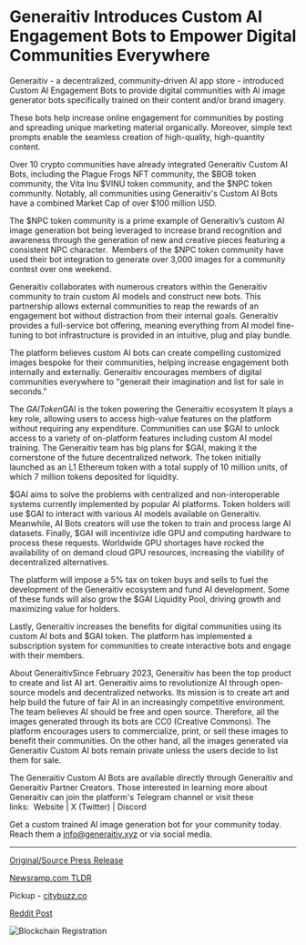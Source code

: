 # Generaitiv Introduces Custom AI Engagement Bots to Empower Digital Communities Everywhere

Generaitiv - a decentralized, community-driven AI app store - introduced Custom AI Engagement Bots to provide digital communities with AI image generator bots specifically trained on their content and/or brand imagery.

These bots help increase online engagement for communities by posting and spreading unique marketing material organically. Moreover, simple text prompts enable the seamless creation of high-quality, high-quantity content.

Over 10 crypto communities have already integrated Generaitiv Custom AI Bots, including the Plague Frogs NFT community, the $BOB token community, the Vita Inu $VINU token community, and the $NPC token community. Notably, all communities using Generaitiv's Custom AI Bots have a combined Market Cap of over $100 million USD.

The $NPC token community is a prime example of Generaitiv’s custom AI image generation bot being leveraged to increase brand recognition and awareness through the generation of new and creative pieces featuring a consistent NPC character.  Members of the $NPC token community have used their bot integration to generate over 3,000 images for a community contest over one weekend.

Generaitiv collaborates with numerous creators within the Generaitiv community to train custom AI models and construct new bots. This partnership allows external communities to reap the rewards of an engagement bot without distraction from their internal goals. Generaitiv provides a full-service bot offering, meaning everything from AI model fine-tuning to bot infrastructure is provided in an intuitive, plug and play bundle.

The platform believes custom AI bots can create compelling customized images bespoke for their communities, helping increase engagement both internally and externally. Generaitiv encourages members of digital communities everywhere to "generait their imagination and list for sale in seconds."

The $GAI Token$GAI is the token powering the Generaitiv ecosystem It plays a key role, allowing users to access high-value features on the platform without requiring any expenditure. Communities can use $GAI to unlock access to a variety of on-platform features including custom AI model training. The Generaitiv team has big plans for $GAI, making it the cornerstone of the future decentralized network. The token initially launched as an L1 Ethereum token with a total supply of 10 million units, of which 7 million tokens deposited for liquidity.

$GAI aims to solve the problems with centralized and non-interoperable systems currently implemented by popular AI platforms. Token holders will use $GAI to interact with various AI models available on Generaitiv. Meanwhile, AI Bots creators will use the token to train and process large AI datasets. Finally, $GAI will incentivize idle GPU and computing hardware to process these requests. Worldwide GPU shortages have rocked the availability of on demand cloud GPU resources, increasing the viability of decentralized alternatives.

The platform will impose a 5% tax on token buys and sells to fuel the development of the Generaitiv ecosystem and fund AI development. Some of these funds will also grow the $GAI Liquidity Pool, driving growth and maximizing value for holders.

Lastly, Generaitiv increases the benefits for digital communities using its custom AI bots and $GAI token. The platform has implemented a subscription system for communities to create interactive bots and engage with their members.

About GeneraitivSince February 2023, Generaitiv has been the top product to create and list AI art. Generaitiv aims to revolutionize AI through open-source models and decentralized networks. Its mission is to create art and help build the future of fair AI in an increasingly competitive environment. The team believes AI should be free and open source. Therefore, all the images generated through its bots are CC0 (Creative Commons). The platform encourages users to commercialize, print, or sell these images to benefit their communities. On the other hand, all the images generated via Generaitiv Custom AI bots remain private unless the users decide to list them for sale.

The Generaitiv Custom AI Bots are available directly through Generaitiv and Generaitiv Partner Creators. Those interested in learning more about Generaitiv can join the platform's Telegram channel or visit these links:  Website | X (Twitter) | Discord

Get a custom trained AI image generation bot for your community today. Reach them a info@generaitiv.xyz or via social media. 

---

[Original/Source Press Release](https://blockchainwire.io/press-release/generaitiv-introduces-custom-ai-engagement-bots-to-empower-digital-communities-everywhere)
                    

[Newsramp.com TLDR](https://newsramp.com/curated-news/generaitiv-introduces-custom-ai-engagement-bots-for-digital-communities/cbc699894a8c5cb11edef53de9e66671) 


Pickup - [citybuzz.co](https://citybuzz.co/2024/01/18/generaitiv-introduces-custom-ai-engagement-bots-for-digital-communities)
 



[Reddit Post](https://www.reddit.com/r/CryptoNewsInfo/comments/1avds8f/generaitiv_introduces_custom_ai_engagement_bots/) 



![Blockchain Registration](https://cdn.newsramp.app/blockchainwire/qrcode/242/11/chipNqmF.webp)